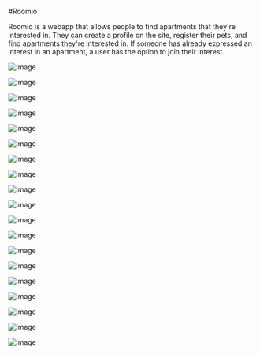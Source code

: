 #Roomio

Roomio is a webapp that allows people to find apartments that they're interested in. They can create a profile on the site, register their pets, and find apartments they're interested in. If someone has already expressed an interest in an apartment, a user has the option to join their interest. 

![image](https://github.com/kirth123/roomio/assets/88990184/91bddb62-d8ff-4d3b-967b-4153d862ed64)

![image](https://github.com/kirth123/roomio/assets/88990184/b9f6d02d-9b41-4d25-9f23-a6f2b6ff61c6)

![image](https://github.com/kirth123/roomio/assets/88990184/572e12bb-9f70-436e-a7d9-846afb4e5164)

![image](https://github.com/kirth123/roomio/assets/88990184/3c030e3f-5918-479c-b80b-4ee7139d2b59)

![image](https://github.com/kirth123/roomio/assets/88990184/30b8d130-b7ef-4552-9b41-4130fdd70ed6)

![image](https://github.com/kirth123/roomio/assets/88990184/2e307565-2f96-4575-aa15-fb9bc82b5b5d)

![image](https://github.com/kirth123/roomio/assets/88990184/19eb8133-2a0a-47dc-95cf-91194fe55c06)

![image](https://github.com/kirth123/roomio/assets/88990184/0f7c214c-e264-4c39-9a6e-563fe03d78fa)

![image](https://github.com/kirth123/roomio/assets/88990184/982738c8-aa30-428b-abdc-258a0e7a2ef3)

![image](https://github.com/kirth123/roomio/assets/88990184/109db89f-c550-4409-b719-22d77e892249)

![image](https://github.com/kirth123/roomio/assets/88990184/65511da1-a0a8-4347-88a0-d8ad9fb1eb48)

![image](https://github.com/kirth123/roomio/assets/88990184/d4cb4c6b-91e4-43ae-a4c4-c8fa7d3b67a8)

![image](https://github.com/kirth123/roomio/assets/88990184/634bebd4-ce95-4ba6-95e7-94f50d192fec)

![image](https://github.com/kirth123/roomio/assets/88990184/a8cc2a43-ff2e-41d2-80ad-ab3d123966c0)

![image](https://github.com/kirth123/roomio/assets/88990184/4604c7c5-878a-4a50-96b0-e7ba52b0ce2b)

![image](https://github.com/kirth123/roomio/assets/88990184/41a8bb87-9e6a-4b62-94b8-9c1b5b458fa1)

![image](https://github.com/kirth123/roomio/assets/88990184/96bf3842-e823-4bbc-9154-0dc34298200f)

![image](https://github.com/kirth123/roomio/assets/88990184/e810484c-d634-46e4-8d97-e39b4f7de49e)

![image](https://github.com/kirth123/roomio/assets/88990184/fa095fae-fced-436c-8d9e-c585379f62ed)
